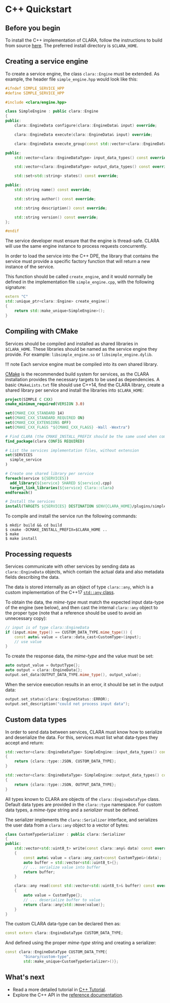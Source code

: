 # C++ Quickstart

## Before you begin

To install the C++ implementation of CLARA,
follow the instructions to build from source
[here](https://github.com/JeffersonLab/clara-cpp#build-notes).
The preferred install directory is `$CLARA_HOME`.


## Creating a service engine

To create a service engine, the class `clara::Engine` must be extended.
As example, the header file `simple_engine.hpp` would look like this:

```cpp
#ifndef SIMPLE_SERVICE_HPP
#define SIMPLE_SERVICE_HPP

#include <clara/engine.hpp>

class SimpleEngine : public clara::Engine
{
public:
    clara::EngineData configure(clara::EngineData& input) override;

    clara::EngineData execute(clara::EngineData& input) override;

    clara::EngineData execute_group(const std::vector<clara::EngineData>& inputs) override;

public:
    std::vector<clara::EngineDataType> input_data_types() const override;

    std::vector<clara::EngineDataType> output_data_types() const override;

    std::set<std::string> states() const override;

public:
    std::string name() const override;

    std::string author() const override;

    std::string description() const override;

    std::string version() const override;
};

#endif
```

The service developer must ensure that the engine is thread-safe.
CLARA will use the same engine instance to process requests concurrently.

In order to load the service into the C++ DPE,
the library that contains the service must provide a specific factory function
that will return a new instance of the service.

This function should be called `create_engine`,
and it would normally be defined in the implementation file
`simple_engine.cpp`,
with the following signature:

```cpp
extern "C"
std::unique_ptr<clara::Engine> create_engine()
{
    return std::make_unique<SimpleEngine>();
}
```


## Compiling with CMake

Services should be compiled and installed as shared libraries in
`$CLARA_HOME`.
These libraries should be named as the service engine they provide.
For example: `libsimple_engine.so` or `libsimple_engine.dylib`.

!!! note
    Each service engine must be compiled into its own shared library.

[CMake](https://cmake.org/) is the recommended build system for services,
as the CLARA installation provides the necessary targets to be used as
dependencies.
A basic `CMakeLists.txt` file should use C++14,
find the CLARA library,
create a shared library per service
and install the libraries into `$CLARA_HOME`:

```cmake
project(SIMPLE C CXX)
cmake_minimum_required(VERSION 3.0)

set(CMAKE_CXX_STANDARD 14)
set(CMAKE_CXX_STANDARD_REQUIRED ON)
set(CMAKE_CXX_EXTENSIONS OFF)
set(CMAKE_CXX_FLAGS "${CMAKE_CXX_FLAGS} -Wall -Wextra")

# Find CLARA (the CMAKE_INSTALL_PREFIX should be the same used when compiling CLARA)
find_package(clara CONFIG REQUIRED)

# List the services implementation files, without extension
set(SERVICES
  simple_service
)

# Create one shared library per service
foreach(service ${SERVICES})
  add_library(${service} SHARED ${service}.cpp)
  target_link_libraries(${service} Clara::clara)
endforeach()

# Install the services
install(TARGETS ${SERVICES} DESTINATION $ENV{CLARA_HOME}/plugins/simple/lib)
```

To compile and install the service run the following commands:

```
$ mkdir build && cd build
$ cmake -DCMAKE_INSTALL_PREFIX=$CLARA_HOME ..
$ make
$ make install
```


## Processing requests

Services communicate with other services by sending data as
`clara::EngineData` objects,
which contain the actual data and also metadata fields describing the data.

The data is stored internally as an object of type `clara::any`,
which is a custom implementation of the C++17
[`std::any` class](http://en.cppreference.com/w/cpp/utility/any).

To obtain the data,
the *mime-type* must match the expected input data-type of the engine
(see below),
and then cast the internal `clara::any` object to the proper type
(note that a reference should be used to avoid an unnecessary copy):

```cpp
// input is of type clara::EngineData
if (input.mime_type() == CUSTOM_DATA_TYPE.mime_type()) {
    const auto& value = clara::data_cast<CustomType>(input);
    // use value
}
```

To create the response data, the *mime-type* and the value must be set:
```cpp
auto output_value = OutputType{};
auto output = clara::EngineData{};
output.set_data(OUTPUT_DATA_TYPE.mime_type(), output_value);
```

When the service execution results in an error,
it should be set in the output data:
```cpp
output.set_status(clara::EngineStatus::ERROR);
output.set_description("could not process input data");
```

## Custom data types

In order to send data between services,
CLARA must know how to serialize and deserialize the data.
For this, services must list what data-types they accept and return:

```cpp
std::vector<clara::EngineDataType> SimpleEngine::input_data_types() const
{
    return {clara::type::JSON, CUSTOM_DATA_TYPE};
}

std::vector<clara::EngineDataType> SimpleEngine::output_data_types() const
{
    return {clara::type::JSON, OUTPUT_DATA_TYPE};
}
```

All types known to CLARA are objects of the `clara::EngineDataType` class.
Default data types are provided in the `clara::type` namespace.
For custom data types, a *mime-type* string
and a *serializer* must be defined.

The serializer implements the `clara::Serializer` interface, and serializes
the user data from a `clara::any` object to a vector of bytes:

```cpp
class CustomTypeSerializer : public clara::Serializer
{
public:
    std::vector<std::uint8_t> write(const clara::any& data) const override
    {
        const auto& value = clara::any_cast<const CustomType&>(data);
        auto buffer = std::vector<std::uint8_t>{};
        // ... serialize value into buffer
        return buffer;
    }

    clara::any read(const std::vector<std::uint8_t>& buffer) const override
    {
        auto value = CustomType{};
        // ... deserialize buffer to value
        return clara::any{std::move(value)};
    }
}
```

The custom CLARA data-type can be declared then as:
```cpp
const extern clara::EngineDataType CUSTOM_DATA_TYPE;
```

And defined using the proper *mime-type* string and creating a serializer:
```cpp
const clara::EngineDataType CUSTOM_DATA_TYPE{
        "binary/custom-type",
        std::make_unique<CustomTypeSerializer>()};
```


## What's next

* Read a more detailed tutorial in [C++ Tutorial][ct].
* Explore the C++ API in the [reference documentation][cr].

[ct]: ../tutorials/cpp.md
[cr]: /clara/api/cpp/
